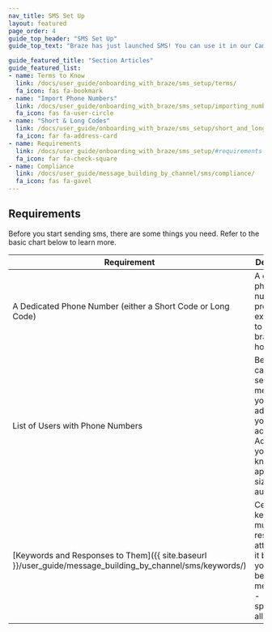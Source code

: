 ```yaml
---
nav_title: SMS Set Up
layout: featured
page_order: 4
guide_top_header: "SMS Set Up"
guide_top_text: "Braze has just launched SMS! You can use it in our Campaigns or Canvas tools. But, first, you should probably get set up and get to know SMS with Braze..."

guide_featured_title: "Section Articles"
guide_featured_list:
- name: Terms to Know
  link: /docs/user_guide/onboarding_with_braze/sms_setup/terms/
  fa_icon: fas fa-bookmark
- name: "Import Phone Numbers"
  link: /docs/user_guide/onboarding_with_braze/sms_setup/importing_numbers/
  fa_icon: fas fa-user-circle
- name: "Short & Long Codes"
  link: /docs/user_guide/onboarding_with_braze/sms_setup/short_and_long_codes/
  fa_icon: far fa-address-card
- name: Requirements
  link: /docs/user_guide/onboarding_with_braze/sms_setup/#requirements
  fa_icon: far fa-check-square
- name: Compliance
  link: /docs/user_guide/message_building_by_channel/sms/compliance/
  fa_icon: fas fa-gavel
---
```


## Requirements

Before you start sending sms, there are some things you need. Refer to the basic chart below to learn more.

|Requirement | Description | Acquirement |
|---|---|---|
| A Dedicated Phone Number (either a Short Code or Long Code) | A dedicated phone number provided exclusively to a single brand or host. | Braze handles acquiring these numbers for you. You can [read more about short and long codes here]({{ site.baseurl }}/user_guide/onboarding_with_braze/sms_setup/short_and_long_codes/).|
| List of Users with Phone Numbers | Before you can start sending messages, you must add users to your account. Additionally, you must know the approximate size of your audience.  | Users are initially added to Braze through our backend. You must pass this list to us to upload for you. Phone numbers must be formatted as 10-digit number, as well as a country area code. [Learn more here]({{ site.baseurl }}/user_guide/onboarding_with_braze/sms/importing_numbers/). |
| [Keywords and Responses to Them]({{ site.baseurl }}/user_guide/message_building_by_channel/sms/keywords/) | Certain keywords must have responses attributed to it before you can begin messaging - specifically all  | You should list these out and send them to your Braze representative or onboarding manager during your onboarding process. You can check out some templates for that here. |


<br>
